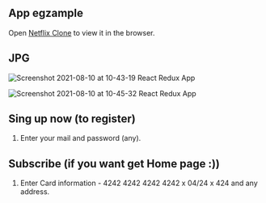 ## App egzample

Open [Netflix Clone](https://new-netflix-clone-1b0f7.firebaseapp.com/) to view it in the browser.


## JPG

![Screenshot 2021-08-10 at 10-43-19 React Redux App](https://user-images.githubusercontent.com/79200136/128828611-1980dc09-7506-4be6-b06c-38b72cf6604f.png)

![Screenshot 2021-08-10 at 10-45-32 React Redux App](https://user-images.githubusercontent.com/79200136/128828712-5c746e5f-7138-4438-980e-502ecfb68ec0.png)




## Sing up now (to register)

1. Enter your mail and password (any).


## Subscribe (if you want get Home page :))

1. Enter Card information - 4242 4242 4242 4242 x 04/24 x 424 and any address.






